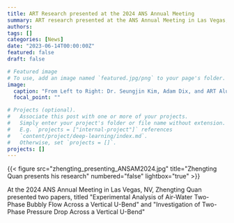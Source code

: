 ```yaml
---
title: ART Research presented at the 2024 ANS Annual Meeting
summary: ART research presented at the ANS Annual Meeting in Las Vegas, NV
authors:
tags: []
categories: [News]
date: "2023-06-14T00:00:00Z"
featured: false
draft: false

# Featured image
# To use, add an image named `featured.jpg/png` to your page's folder. 
image:
  caption: "From Left to Right: Dr. Seungjin Kim, Adam Dix, and ART Alum Jeremy Marquardt. Photo Credit: ANS"
  focal_point: ""

# Projects (optional).
#   Associate this post with one or more of your projects.
#   Simply enter your project's folder or file name without extension.
#   E.g. `projects = ["internal-project"]` references 
#   `content/project/deep-learning/index.md`.
#   Otherwise, set `projects = []`.
projects: []
---
```


{{< figure src="zhengting_presenting_ANSAM2024.jpg" title="Zhengting Quan presents his research" numbered="false" lightbox="true" >}}

At the 2024 ANS Annual Meeting in Las Vegas, NV, Zhengting Quan presented two papers, titled "Experimental Analysis of Air-Water Two-Phase Bubbly Flow Across a Vertical U-Bend" and "Investigation of Two-Phase Pressure Drop Across a Vertical U-Bend"
